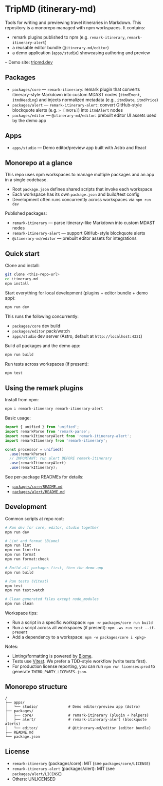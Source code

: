 # TripMD (itinerary-md)

Tools for writing and previewing travel itineraries in Markdown. This repository is a monorepo managed with npm workspaces. It contains:

- remark plugins published to npm (e.g. `remark-itinerary`, `remark-itinerary-alert`)
- a reusable editor bundle (`@itinerary-md/editor`)
- a demo application (`apps/studio`) showcasing authoring and preview

– Demo site: [tripmd.dev](https://tripmd.dev)

## Packages

- `packages/core` — `remark-itinerary`: remark plugin that converts itinerary-style Markdown into custom MDAST nodes (`itmdEvent`, `itmdHeading`) and injects normalized metadata (e.g., `itmdDate`, `itmdPrice`)
- `packages/alert` — `remark-itinerary-alert`: convert GitHub-style blockquote alerts (e.g. `> [!NOTE]`) into `itmdAlert` nodes
- `packages/editor` — `@itinerary-md/editor`: prebuilt editor UI assets used by the demo app

## Apps

- `apps/studio` — Demo editor/preview app built with Astro and React

## Monorepo at a glance

This repo uses npm workspaces to manage multiple packages and an app in a single codebase.

- Root `package.json` defines shared scripts that invoke each workspace
- Each workspace has its own `package.json` and build/test config
- Development often runs concurrently across workspaces via `npm run dev`

Published packages:

- `remark-itinerary` — parse itinerary-like Markdown into custom MDAST nodes
- `remark-itinerary-alert` — support GitHub-style blockquote alerts
- `@itinerary-md/editor` — prebuilt editor assets for integrations

## Quick start

Clone and install:

```bash
git clone <this-repo-url>
cd itinerary-md
npm install
```

Start everything for local development (plugins + editor bundle + demo app):

```bash
npm run dev
```

This runs the following concurrently:

- `packages/core` dev build
- `packages/editor` pack/watch
- `apps/studio` dev server (Astro, default at `http://localhost:4321`)

Build all packages and the demo app:

```bash
npm run build
```

Run tests across workspaces (if present):

```bash
npm test
```

## Using the remark plugins

Install from npm:

```bash
npm i remark-itinerary remark-itinerary-alert
```

Basic usage:

```ts
import { unified } from 'unified';
import remarkParse from 'remark-parse';
import remarkItineraryAlert from 'remark-itinerary-alert';
import remarkItinerary from 'remark-itinerary';

const processor = unified()
  .use(remarkParse)
  // IMPORTANT: run alert BEFORE remark-itinerary
  .use(remarkItineraryAlert)
  .use(remarkItinerary);
```

See per-package READMEs for details:

- [`packages/core/README.md`](packages/core/README.md)
- [`packages/alert/README.md`](packages/alert/README.md)

## Development

Common scripts at repo root:

```bash
# Run dev for core, editor, studio together
npm run dev

# Lint and format (Biome)
npm run lint
npm run lint:fix
npm run format
npm run format:check

# Build all packages first, then the demo app
npm run build

# Run tests (Vitest)
npm test
npm run test:watch

# Clean generated files except node_modules
npm run clean
```

Workspace tips:

- Run a script in a specific workspace: `npm -w packages/core run build`
- Run a script across all workspaces (if present): `npm -ws run test --if-present`
- Add a dependency to a workspace: `npm -w packages/core i <pkg>`

Notes:

- Linting/formatting is powered by [Biome](https://biomejs.dev/).
- Tests use [Vitest](https://vitest.dev/). We prefer a TDD-style workflow (write tests first).
- For production license reporting, you can run `npm run licenses:prod` to generate `THIRD_PARTY_LICENSES.json`.

## Monorepo structure

```text
/
├── apps/
│   └── studio/              # Demo editor/preview app (Astro)
├── packages/
│   ├── core/                # remark-itinerary (plugin + helpers)
│   ├── alert/               # remark-itinerary-alert (blockquote alerts)
│   └── editor/              # @itinerary-md/editor (editor bundle)
├── README.md
└── package.json
```

## License

- `remark-itinerary` (packages/core): MIT (see `packages/core/LICENSE`)
- `remark-itinerary-alert` (packages/alert): MIT (see `packages/alert/LICENSE`)
- Others: UNLICENSED
